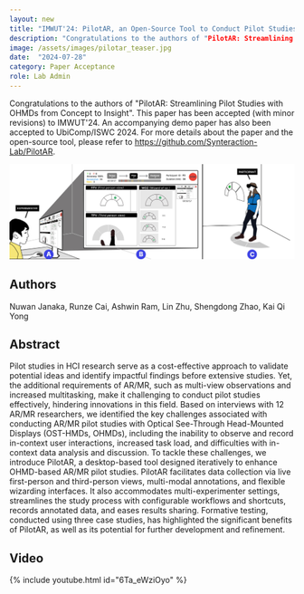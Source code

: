 ```yaml
---
layout: new
title: "IMWUT'24: PilotAR, an Open-Source Tool to Conduct Pilot Studies with Smart Glasses"
description: "Congratulations to the authors of "PilotAR: Streamlining Pilot Studies with OHMDs from Concept to Insight". This paper has been accepted (with minor revisions) to IMWUT'24."
image: /assets/images/pilotar_teaser.jpg
date:  "2024-07-28"
category: Paper Acceptance
role: Lab Admin
---
```


Congratulations to the authors of "PilotAR: Streamlining Pilot Studies with OHMDs from Concept to Insight". This paper has been accepted (with minor revisions) to IMWUT'24. An accompanying demo paper has also been accepted to UbiComp/ISWC 2024. For more details about the paper and the open-source tool, please refer to https://github.com/Synteraction-Lab/PilotAR.

![-](/assets/images/pilotar_teaser-Nuwan-Janaka.jpg "-")

## Authors

Nuwan Janaka, Runze Cai, Ashwin Ram, Lin Zhu, Shengdong Zhao, Kai Qi Yong

## Abstract

Pilot studies in HCI research serve as a cost-effective approach to validate potential ideas and identify impactful findings before extensive studies. Yet, the additional requirements of AR/MR, such as multi-view observations and increased multitasking, make it challenging to conduct pilot studies effectively, hindering innovations in this field. Based on interviews with 12 AR/MR researchers, we identified the key challenges associated with conducting AR/MR pilot studies with Optical See-Through Head-Mounted Displays (OST-HMDs, OHMDs), including the inability to observe and record in-context user interactions, increased task load, and difficulties with in-context data analysis and discussion. To tackle these challenges, we introduce PilotAR, a desktop-based tool designed iteratively to enhance OHMD-based AR/MR pilot studies. PilotAR facilitates data collection via live first-person and third-person views, multi-modal annotations, and flexible wizarding interfaces. It also accommodates multi-experimenter settings, streamlines the study process with configurable workflows and shortcuts, records annotated data, and eases results sharing. Formative testing, conducted using three case studies, has highlighted the significant benefits of PilotAR, as well as its potential for further development and refinement.

## Video 
{% include youtube.html id="6Ta_eWziOyo" %}
